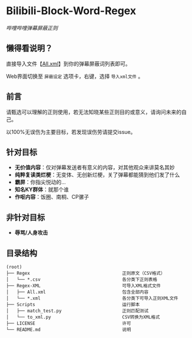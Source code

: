 # Bilibili-Block-Word-Regex

*哔哩哔哩弹幕屏蔽正则*

## 懒得看说明？

直接导入文件【[All.xml](Regex-XML/All.xml)】到你的弹幕屏蔽词列表即可。

Web界面切换至 `屏蔽设定` 选项卡，右键，选择 `导入xml文件` 。

## 前言

请甄选可以理解的正则使用，若无法知晓某些正则目的或意义，请询问未来的自己。

以100%无误伤为主要目标，若发现误伤劳请提交issue。

## 针对目标

- **无价值内容**：仅对弹幕发送者有意义的内容，对其他观众来讲莫名其妙
- **纯粹复读类烂梗**：无变体、无创新烂梗，关了弹幕都能猜到他们发了什么
- **霸屏**：你指尖悦动的...
- **知名KY群体**：就那个谁
- **作呕内容**：饭圈、南桐、CP骡子

## 非针对目标

- **辱骂/人身攻击**

## 目录结构

```
(root)
├── Regex                                   正则原文（CSV格式）
│   └── *.csv                               各分类下正则表格
├── Regex-XML                               可导入XML格式文件
│   ├── All.xml                             包含全部内容
│   └── *.xml                               各分类下可导入正则XML文件
├── Scripts                                 运行脚本
│   ├── match_test.py                       正则匹配测试
│   └── to_xml.py                           CSV转换为XML格式
├── LICENSE                                 许可
└── README.md                               说明
```












